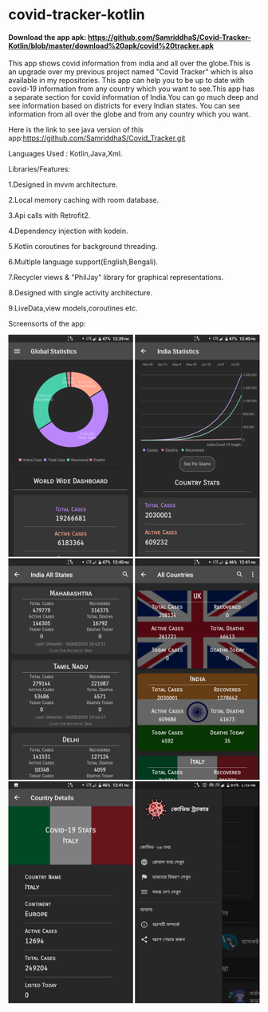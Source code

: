 # covid-tracker-kotlin

#### Download the app apk: https://github.com/SamriddhaS/Covid-Tracker-Kotlin/blob/master/download%20apk/covid%20tracker.apk

This app shows covid information from india and all over the globe.This is an upgrade over my previous project named "Covid Tracker" which is also available in my repositories.
This app can help you to be up to date with covid-19 information from any country which you want to see.This app has a separate section for covid information of India.You can go much deep and see information based on districts for every Indian states.
You can see information from all over the globe and from any country which you want.

Here is the link to see java version of this app:https://github.com/SamriddhaS/Covid_Tracker.git

Languages Used : Kotlin,Java,Xml.

Libraries/Features:

1.Designed in mvvm architecture.

2.Local memory caching with room database.

3.Api calls with Retrofit2.

4.Dependency injection with kodein.

5.Kotlin coroutines for background threading.

6.Multiple language support(English,Bengali).

7.Recycler views & "PhilJay" library for graphical representations.

8.Designed with single activity architecture.

9.LiveData,view models,coroutines etc.

Screensorts of the app:

<img src="screenshots/screenshort1.png" width="250">
<img src="screenshots/screenshort2.png" width="250">
<img src="screenshots/screenshort3.png" width="250">
<img src="screenshots/screenshort4.png" width="250">
<img src="screenshots/screenshort5.png" width="250">
<img src="screenshots/screenshort6.png" width="250">
